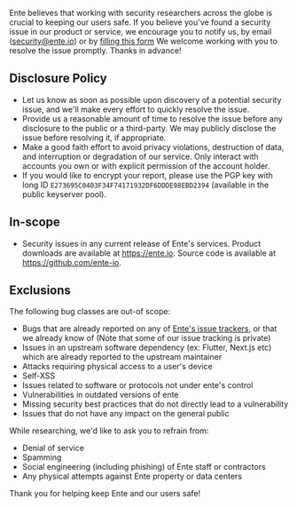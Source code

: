 Ente believes that working with security researchers across the globe is crucial
to keeping our users safe. If you believe you've found a security issue in our
product or service, we encourage you to notify us, by email (security@ente.io)
or by [filling this
form](https://github.com/ente-io/ente/security/advisories/new) We welcome
working with you to resolve the issue promptly. Thanks in advance!

## Disclosure Policy

- Let us know as soon as possible upon discovery of a potential security issue,
  and we'll make every effort to quickly resolve the issue.
- Provide us a reasonable amount of time to resolve the issue before any
  disclosure to the public or a third-party. We may publicly disclose the issue
  before resolving it, if appropriate.
- Make a good faith effort to avoid privacy violations, destruction of data, and
  interruption or degradation of our service. Only interact with accounts you
  own or with explicit permission of the account holder.
- If you would like to encrypt your report, please use the PGP key with long ID
  `E273695C0403F34F74171932DF6DDDE98EBD2394` (available in the public keyserver
  pool).

## In-scope

- Security issues in any current release of Ente's services. Product downloads
  are available at https://ente.io. Source code is available at
  https://github.com/ente-io.

## Exclusions

The following bug classes are out-of scope:

- Bugs that are already reported on any of [Ente's issue
  trackers](https://github.com/ente-io), or that we already know of (Note that
  some of our issue tracking is private)
- Issues in an upstream software dependency (ex: Flutter, Next.js etc) which are
  already reported to the upstream maintainer
- Attacks requiring physical access to a user's device
- Self-XSS
- Issues related to software or protocols not under ente's control
- Vulnerabilities in outdated versions of ente
- Missing security best practices that do not directly lead to a vulnerability
- Issues that do not have any impact on the general public

While researching, we'd like to ask you to refrain from:

- Denial of service
- Spamming
- Social engineering (including phishing) of Ente staff or contractors
- Any physical attempts against Ente property or data centers

Thank you for helping keep Ente and our users safe!
